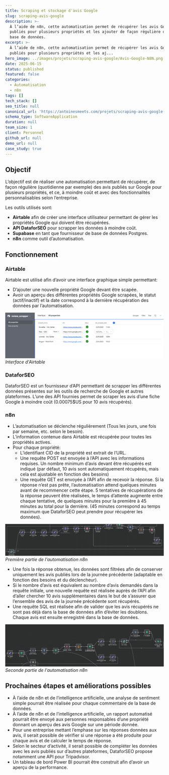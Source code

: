 ```yaml
---
title: Scraping et stockage d'avis Google
slug: scraping-avis-google
description: >-
  À l’aide de n8n, cette automatisation permet de récupérer les avis Google
  publiés pour plusieurs propriétés et les ajouter de façon régulière dans une
  base de données.
excerpt: >-
  À l’aide de n8n, cette automatisation permet de récupérer les avis Google
  publiés pour plusieurs propriétés et les aj...
hero_image: ../images/projets/scraping-avis-google/Avis-Google-N8N.png
date: 2025-06-15
status: published
featured: false
categories:
  - Automatisation
  - n8n
tags: []
tech_stack: []
seo_title: null
canonical_url: 'https://antoinesmeets.com/projets/scraping-avis-google'
schema_type: SoftwareApplication
duration: null
team_size: 1
client: Personnel
github_url: null
demo_url: null
case_study: true
---
```


## Objectif

L’objectif est de réaliser une automatisation permettant de récupérer, de façon régulière (quotidienne par exemple) des avis publiés sur Google pour plusieurs propriétés, et ce, à moindre coût et avec des fonctionnalités personnalisables selon l’entreprise.

Les outils utilisés sont: 

- **Airtable** afin de créer une interface utilisateur permettant de gérer les propriétés Google qui doivent être récupérées. 
- **API DataforSEO** pour scrapper les données à moindre coût. 
- **Supabase** en tant que fournisseur de base de données Postgres. 
- **n8n** comme outil d’automatisation. 

## Fonctionnement

### Airtable

Airtable est utilisé afin d’avoir une interface graphique simple permettant: 

- D’ajouter une nouvelle propriété Google devant être scapée. 
- Avoir un aperçu des différentes propriétés Google scrapées, le statut (actif/inactif) et la date correspond à la dernière récupération des données par l’automatisation. 

![Interface d'Airtable](../../images/projets/scraping-avis-google/N8N-Airtable-Review-scrapper.png)
*Interface d'Airtable*

### DataforSEO

DataforSEO est un fournisseur d’API permettant de scrapper les différentes données présentes sur les outils de recherche de Google et autres plateformes. L’une des API fournies permet de scraper les avis d’une fiche Google à moindre coût (0.00075$US pour 10 avis récupérés). 

### n8n

- L’automatisation se déclenche régulièrement (Tous les jours, une fois par semaine, etc. selon le besoin). 
- L’information contenue dans Airtable est récupérée pour toutes les propriétés actives.
- Pour chaque propriété:
    - L’identifiant CID de la propriété est extrait de l’URL. 
    - Une requête POST est envoyée à l’API avec les informations requises. Un nombre minimum d’avis devant être récupérés est indiqué (par défaut, 10 avis sont automatiquement récupérés, mais cela est ajustable en fonction des besoins)
    - Une requête GET est envoyée à l’API afin de recevoir la réponse. Si la réponse n’est pas prête, l’automatisation attend quelques minutes avant de recommencer cette étape. 5 tentatives de récupérations de la réponse peuvent être réalisées, le temps d’attente augmente entre chaque tentative, de quelques minutes pour la première à 45 minutes au total pour la dernière. (45 minutes correspond au temps maximum que DataforSEO peut prendre pour récupérer les données).

![Première partie de l'automatisation n8n](../../images/projets/scraping-avis-google/N8N-Scrapper-Part-1.png)
*Première partie de l'automatisation n8n*

- Une fois la réponse obtenue, les données sont filtrées afin de conserver uniquement les avis publiés lors de la journée précédente (adaptable en fonction des besoins et du déclencheur). 
- Si le nombre d’avis est équivalent au nombre d’avis demandés dans la requête initiale, une nouvelle requête est réalisée auprès de l’API afin d’aller chercher 10 avis supplémentaires dans le but de s’assurer que l’ensemble des avis de la journée précédente sont récupérés. 
- Une requête SQL est réalisée afin de valider que les avis récupérés ne sont pas déjà dans la base de données afin d’éviter les doublons. 
Chaque avis est ensuite enregistré dans la base de données.

![Seconde partie de l'automatisation n8n](../../images/projets/scraping-avis-google/N8N-Scrapper-Part-2.png)
*Seconde partie de l'automatisation n8n*

## Prochaines étapes et améliorations possibles
- À l’aide de n8n et de l’intelligence artificielle, une analyse de sentiment simple pourrait être réalisée pour chaque commentaire de la base de données. 
- À l’aide de n8n et de l’intelligence artificielle, un rapport automatisé pourrait être envoyé aux personnes responsables d’une propriété donnant un aperçu des avis Google sur une période donnée. 
- Pour une entreprise mettant l’emphase sur les réponses données aux avis, il serait possible de vérifier si une réponse a été produite pour chaque avis et de calculer le temps de réponse. 
- Selon le secteur d’activité, il serait possible de compléter les données avec les avis publiés sur d’autres plateformes, DataforSEO propose notamment une API pour Tripadvisor. 
- Un tableau de bord Power BI pourrait être construit afin d’avoir un aperçu de la performance. 

